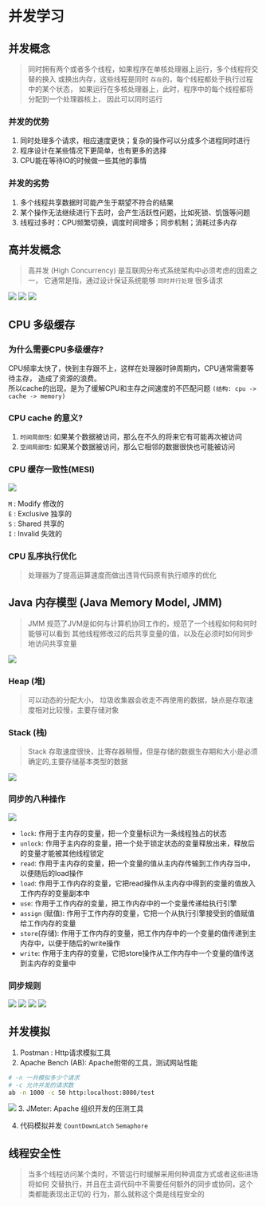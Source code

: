 # 并发学习
## 并发概念
> 同时拥有两个或者多个线程，如果程序在单核处理器上运行，多个线程将交替的换入
或换出内存，这些线程是同时 `存在`的，每个线程都处于执行过程中的某个状态，
如果运行在多核处理器上，此时，程序中的每个线程都将分配到一个处理器核上，
因此可以同时运行
### 并发的优势
1. 同时处理多个请求，相应速度更快；复杂的操作可以分成多个进程同时进行
2. 程序设计在某些情况下更简单，也有更多的选择
3. CPU能在等待IO的时候做一些其他的事情

### 并发的劣势
1. 多个线程共享数据时可能产生于期望不符合的结果
2. 某个操作无法继续进行下去时，会产生活跃性问题，比如死锁、饥饿等问题
3. 线程过多时：CPU频繁切换，调度时间增多；同步机制；消耗过多内存

## 高并发概念
> 高并发 (High Concurrency) 是互联网分布式系统架构中必须考虑的因素之一，
它通常是指，通过设计保证系统能够 `同时并行处理` 很多请求

![](http://7xv4mv.com1.z0.glb.clouddn.com/2018-04-20-075459.png)
![](http://7xv4mv.com1.z0.glb.clouddn.com/2018-04-20-075545.png)
![](http://7xv4mv.com1.z0.glb.clouddn.com/2018-04-20-075608.png)

## CPU 多级缓存
### 为什么需要CPU多级缓存?
CPU频率太快了，快到主存跟不上，这样在处理器时钟周期内，CPU通常需要等待主存，
造成了资源的浪费。  
所以cache的出现，是为了缓解CPU和主存之间速度的不匹配问题
`(结构: cpu -> cache -> memory)`

###  CPU cache 的意义?
1. `时间局部性`: 如果某个数据被访问，那么在不久的将来它有可能再次被访问
2.  `空间局部性`: 如果某个数据被访问，那么它相邻的数据很快也可能被访问
    
### CPU 缓存一致性(MESI)
![](http://7xv4mv.com1.z0.glb.clouddn.com/2018-04-20-081135.png)
 
`M` : Modify 修改的  
`E` : Exclusive 独享的  
`S` : Shared 共享的  
`I` : Invalid 失效的  

### CPU 乱序执行优化
> 处理器为了提高运算速度而做出违背代码原有执行顺序的优化

## Java 内存模型 (Java Memory Model, JMM)
> JMM 规范了JVM是如何与计算机协同工作的，规范了一个线程如何和何时能够可以看到
其他线程修改过的后共享变量的值，以及在必须时如何同步地访问共享变量

![](http://7xv4mv.com1.z0.glb.clouddn.com/2018-04-20-082132.png)

### Heap (堆)
> 可以动态的分配大小， 垃圾收集器会收走不再使用的数据，缺点是存取速度相对比较慢，主要存储对象

### Stack (栈)  
> Stack 存取速度很快，比寄存器稍慢，但是存储的数据生存期和大小是必须确定的,主要存储基本类型的数据

![](http://7xv4mv.com1.z0.glb.clouddn.com/2018-04-20-082933.png)

### 同步的八种操作
![](http://7xv4mv.com1.z0.glb.clouddn.com/2018-04-20-084251.png)
- `lock`: 作用于主内存的变量，把一个变量标识为一条线程独占的状态
- `unlock`: 作用于主内存的变量，把一个处于锁定状态的变量释放出来，释放后的变量才能被其他线程锁定
- `read`: 作用于主内存的变量，把一个变量的值从主内存传输到工作内存当中，
以便随后的load操作
- `load`: 作用于工作内存的变量，它把read操作从主内存中得到的变量的值放入工作内存的变量副本中
- `use`: 作用于工作内存的变量，把工作内存中的一个变量传递给执行引擎
- `assign` (赋值): 作用于工作内存的变量，它把一个从执行引擎接受到的值赋值给工作内存的变量
- `store`(存储): 作用于工作内存的变量，把工作内存中的一个变量的值传递到主内存中，以便于随后的write操作
- `write`: 作用于主内存的变量，它把store操作从工作内存中一个变量的值传送到主内存的变量中

### 同步规则
![](http://7xv4mv.com1.z0.glb.clouddn.com/2018-04-20-083906.png)
![](http://7xv4mv.com1.z0.glb.clouddn.com/2018-04-20-083934.png)
![](http://7xv4mv.com1.z0.glb.clouddn.com/2018-04-20-084008.png)
![](http://7xv4mv.com1.z0.glb.clouddn.com/2018-04-20-084029.png) 

## 并发模拟
1. Postman : Http请求模拟工具
2. Apache Bench (AB):  Apache附带的工具，测试网站性能
``` bash
# -n 一共模拟多少个请求
# -c 允许并发的请求数
ab -n 1000 -c 50 http:localhost:8080/test

```
![](http://7xv4mv.com1.z0.glb.clouddn.com/2018-04-20-093701.png)
3. JMeter: Apache 组织开发的压测工具

4. 代码模拟并发 `CountDownLatch` `Semaphore`

## 线程安全性
> 当多个线程访问某个类时，不管运行时缓解采用何种调度方式或者这些进场将如何
交替执行，并且在主调代码中不需要任何额外的同步或协同，这个类都能表现出正切的
行为，那么就称这个类是线程安全的